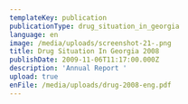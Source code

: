 ```yaml
---
templateKey: publication
publicationType: drug_situation_in_georgia
language: en
image: /media/uploads/screenshot-21-.png
title: Drug Situation In Georgia 2008
publishDate: 2009-11-06T11:17:00.000Z
description: 'Annual Report '
upload: true
enFile: /media/uploads/drug-2008-eng.pdf
---
```


